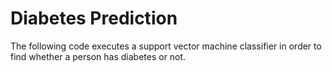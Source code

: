 # Diabetes Prediction
The following code executes a support vector machine classifier in order to find whether a person has diabetes or not.
